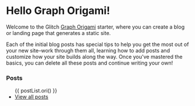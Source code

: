 # Hello Graph Origami!

Welcome to the Glitch [Graph Origami](https://graphorigami.orig) starter, where you can create a blog or landing page that generates a static site.

Each of the initial blog posts has special tips to help you get the most out of your new site–work through them all, learning how to add posts and customize how your site builds along the way. Once you've mastered the basics, you can delete all these posts and continue writing your own!

### Posts

<ul>
  {{ postList.ori() }}
  <li><a href="/posts">View all posts</a></li>
</ul>

